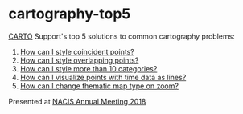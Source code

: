 # cartography-top5
[CARTO](https://carto.com/) Support's top 5 solutions to common cartography problems:

1.  [How can I style coincident points?](https://github.com/ztephm/cartography-top5/blob/main/1-coincident-points/README.md)
2.  [How can I style overlapping points?](https://github.com/ztephm/cartography-top5/blob/main/2-too-many-points/README.md)
3.  [How can I style more than 10 categories?](https://github.com/ztephm/cartography-top5/blob/main/3-aggregate-categories/README.md)
4.  [How can I visualize points with time data as lines?](https://github.com/ztephm/cartography-top5/blob/main/4-filter-lines/README.md)
5.  [How can I change thematic map type on zoom?](https://github.com/ztephm/cartography-top5/blob/main/4-filter-lines/README.md)

Presented at [NACIS Annual Meeting 2018](https://nacis2018.sched.com/)


